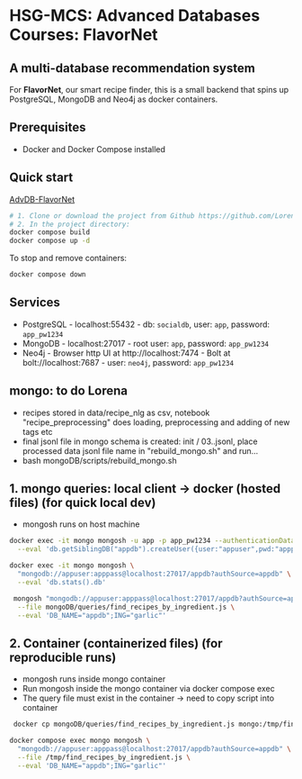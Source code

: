 # HSG-MCS: Advanced Databases Courses: **FlavorNet**
## A multi-database recommendation system
For **FlavorNet**, our smart recipe finder, this is a small backend that spins up PostgreSQL, MongoDB and Neo4j as docker containers.

## Prerequisites

- Docker and Docker Compose installed

## Quick start
[AdvDB-FlavorNet](https://github.com/LorenaRaichle/AdvDB-FlavorNet)
```bash
# 1. Clone or download the project from Github https://github.com/LorenaRaichle/AdvDB-FlavorNet --> Unzip the project if need
# 2. In the project directory:
docker compose build
docker compose up -d
```

To stop and remove containers:
```bash
docker compose down
```

## Services

- PostgreSQL - localhost:55432 - db: `socialdb`, user: `app`, password: `app_pw1234`
- MongoDB - localhost:27017 - root user: `app`, password: `app_pw1234`
- Neo4j - Browser http UI at http://localhost:7474 - Bolt at bolt://localhost:7687 - user: `neo4j`, password: `app_pw1234`



## mongo: to do Lorena
- recipes stored in data/recipe_nlg as csv, notebook "recipe_preprocessing" does loading, preprocessing and adding of new tags etc
- final jsonl file in mongo schema is created: init / 03..jsonl, place processed data jsonl file name in "rebuild_mongo.sh" and run...
- bash mongoDB/scripts/rebuild_mongo.sh

## 1. mongo queries: local client -> docker (hosted files) (for quick local dev)
- mongosh runs on host machine
```bash
docker exec -it mongo mongosh -u app -p app_pw1234 --authenticationDatabase admin \
  --eval 'db.getSiblingDB("appdb").createUser({user:"appuser",pwd:"apppass",roles:[{role:"readWrite",db:"appdb"}]})'

```

```bash
docker exec -it mongo mongosh \
  "mongodb://appuser:apppass@localhost:27017/appdb?authSource=appdb" \
  --eval 'db.stats().db'

```


```bash
 mongosh "mongodb://appuser:apppass@localhost:27017/appdb?authSource=appdb" \
  --file mongoDB/queries/find_recipes_by_ingredient.js \
  --eval 'DB_NAME="appdb";ING="garlic"'

```


## 2. Container (containerized files) (for reproducible runs)
- mongosh runs inside mongo container 
- Run mongosh inside the mongo container via docker compose exec
- The query file must exist in the container -> need to copy script into container

```bash
 docker cp mongoDB/queries/find_recipes_by_ingredient.js mongo:/tmp/find_recipes_by_ingredient.js
```

```bash
docker compose exec mongo mongosh \
  "mongodb://appuser:apppass@localhost:27017/appdb?authSource=appdb" \
  --file /tmp/find_recipes_by_ingredient.js \
  --eval 'DB_NAME="appdb";ING="garlic"'

```
